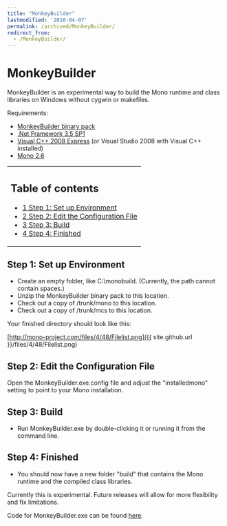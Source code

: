 ```yaml
---
title: "MonkeyBuilder"
lastmodified: '2010-04-07'
permalink: /archived/MonkeyBuilder/
redirect_from:
  - /MonkeyBuilder/
---
```


MonkeyBuilder
=============

MonkeyBuilder is an experimental way to build the Mono runtime and class libraries on Windows without cygwin or makefiles.

Requirements:

-   [MonkeyBuilder binary pack](http://jpobst.com/temp/MonkeyBuilder.zip)
-   [.Net Framework 3.5 SP1](http://www.microsoft.com/downloads/details.aspx?FamilyID=AB99342F-5D1A-413D-8319-81DA479AB0D7&displaylang=en)
-   [Visual C++ 2008 Express](http://www.microsoft.com/express/download/#webInstall) (or Visual Studio 2008 with Visual C++ installed)
-   [Mono 2.6](http://www.go-mono.com/mono-downloads/download.html)

<table>
<col width="100%" />
<tbody>
<tr class="odd">
<td align="left"><h2>Table of contents</h2>
<ul>
<li><a href="#step-1-set-up-environment">1 Step 1: Set up Environment</a></li>
<li><a href="#step-2-edit-the-configuration-file">2 Step 2: Edit the Configuration File</a></li>
<li><a href="#step-3-build">3 Step 3: Build</a></li>
<li><a href="#step-4-finished">4 Step 4: Finished</a></li>
</ul></td>
</tr>
</tbody>
</table>

Step 1: Set up Environment
--------------------------

-   Create an empty folder, like C:\\monobuild. (Currently, the path cannot contain spaces.)
-   Unzip the MonkeyBuilder binary pack to this location.
-   Check out a copy of /trunk/mono to this location.
-   Check out a copy of /trunk/mcs to this location.

Your finished directory should look like this:

[http://mono-project.com/files/4/48/Filelist.png]({{ site.github.url }}/files/4/48/Filelist.png)

Step 2: Edit the Configuration File
-----------------------------------

Open the MonkeyBuilder.exe.config file and adjust the "installedmono" setting to point to your Mono installation.

Step 3: Build
-------------

-   Run MonkeyBuilder.exe by double-clicking it or running it from the command line.

Step 4: Finished
----------------

-   You should now have a new folder "build" that contains the Mono runtime and the compiled class libraries.

Currently this is experimental. Future releases will allow for more flexibility and fix limitations.

Code for MonkeyBuilder.exe can be found [here](http://anonsvn.mono-project.com/viewvc/trunk/wintools/MonkeyBuilder/).

